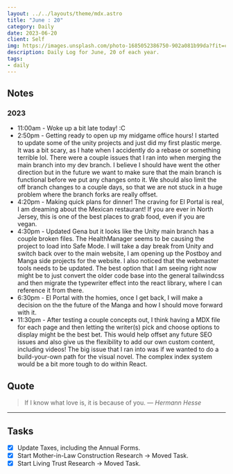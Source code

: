 ```yaml
---
layout: ../../layouts/theme/mdx.astro
title: "June : 20"
category: Daily
date: 2023-06-20
client: Self
img: https://images.unsplash.com/photo-1685052386750-902a081b99da?fit=crop&q=85&w=1400&h=700
description: Daily Log for June, 20 of each year.
tags:
- daily
---
```


## Notes

### 2023
- 11:00am - Woke up a bit late today! :C
- 2:50pm - Getting ready to open up my midgame office hours! I started to update some of the unity projects and just did my first plastic merge. It was a bit scary, as I hate when I accidently do a rebase or something terrible lol. There were a couple issues that I ran into when merging the main branch into my dev branch. I believe I should have went the other direction but in the future we want to make sure that the main branch is functional before we put any changes onto it. We should also limit the off branch changes to a couple days, so that we are not stuck in a huge problem where the branch forks are really offset. 
- 4:20pm - Making quick plans for dinner! The craving for El Portal is real, I am dreaming about the Mexican restaurant! If you are ever in North Jersey, this is one of the best places to grab food, even if you are vegan. 
- 4:30pm - Updated Gena but it looks like the Unity main branch has a couple broken files. The HealthManager seems to be causing the project to load into Safe Mode. I will take a day break from Unity and switch back over to the main website, I am opening up the Postboy and Manga side projects for the website. I also noticed that the webmaster tools needs to be updated. The best option that I am seeing right now might be to just convert the older code base into the general tailwindcss and then migrate the typewriter effect into the react library, where I can reference it from there.
- 6:30pm - El Portal with the homies, once I get back, I will make a decision on the the future of the Manga and how I should move forward with it.
- 11:30pm - After testing a couple concepts out, I think having a MDX file for each page and then letting the writer(s) pick and choose options to display might be the best bet. This would help offset any future SEO issues and also give us the flexibility to add our own custom content, including videos! The big issue that I ran into was if we wanted to do a build-your-own path for the visual novel. The complex index system would be a bit more tough to do within React.

## Quote

> If I know what love is, it is because of you.
> — <cite>Hermann Hesse</cite>

---

## Tasks

- [x] Update Taxes, including the Annual Forms.
- [x] Start Mother-in-Law Construction Research -> Moved Task.
- [x] Start Living Trust Research -> Moved Task.